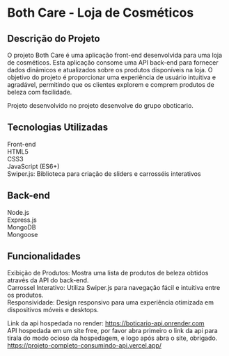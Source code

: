 # Both Care - Loja de Cosméticos
## Descrição do Projeto
 O projeto Both Care é uma aplicação front-end desenvolvida para uma loja de cosméticos. Esta aplicação consome uma API back-end para fornecer dados dinâmicos e atualizados sobre os produtos disponíveis na loja. O objetivo do projeto é proporcionar uma experiência de usuário intuitiva e agradável, permitindo que os clientes explorem e comprem produtos de beleza com facilidade. <br>

 Projeto desenvolvido no projeto desenvolve do grupo oboticario.

## Tecnologias Utilizadas
Front-end  <br>
HTML5 <br>
CSS3 <br>
JavaScript (ES6+) <br>
Swiper.js: Biblioteca para criação de sliders e carrosséis interativos <br>


## Back-end
Node.js <br>
Express.js <br>
MongoDB <br>
Mongoose <br>


## Funcionalidades
Exibição de Produtos: Mostra uma lista de produtos de beleza obtidos através da API do back-end. <br>
Carrossel Interativo: Utiliza Swiper.js para navegação fácil e intuitiva entre os produtos. <br>
Responsividade: Design responsivo para uma experiência otimizada em dispositivos móveis e desktops. <br>

Link da api hospedada no render: https://boticario-api.onrender.com <br>
API hospedada em um site free, por favor abra primeiro o link da api para tirala do modo ocioso da hospedagem, e logo após abra o site, obrigado.
https://projeto-completo-consumindo-api.vercel.app/

